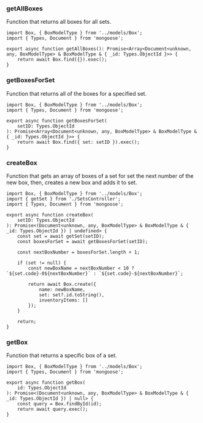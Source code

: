### getAllBoxes
Function that returns all boxes for all sets.
```tsx
import Box, { BoxModelType } from '../models/Box';
import { Types, Document } from 'mongoose';

export async function getAllBoxes(): Promise<Array<Document<unknown, any, BoxModelType> & BoxModelType & { _id: Types.ObjectId }>> {
    return await Box.find({}).exec();
}
```
### getBoxesForSet
Function that returns all of the boxes for a specified set. 
```tsx
import Box, { BoxModelType } from '../models/Box';
import { Types, Document } from 'mongoose';

export async function getBoxesForSet(
    setID: Types.ObjectId
): Promise<Array<Document<unknown, any, BoxModelType> & BoxModelType & { _id: Types.ObjectId }>> {
    return await Box.find({ set: setID }).exec();
}
```
### createBox
Function that gets an array of boxes of a set for set the next number of the new box, then, creates a new box and adds it to set.
```tsx
import Box, { BoxModelType } from '../models/Box';
import { getSet } from './SetsController';
import { Types, Document } from 'mongoose';

export async function createBox(
    setID: Types.ObjectId
): Promise<(Document<unknown, any, BoxModelType> & BoxModelType & { _id: Types.ObjectId }) | undefined> {
    const set = await getSet(setID);
    const boxesForSet = await getBoxesForSet(setID);

    const nextBoxNumber = boxesForSet.length + 1;

    if (set != null) {
        const newBoxName = nextBoxNumber < 10 ? `${set.code}-0${nextBoxNumber}` : `${set.code}-${nextBoxNumber}`;

        return await Box.create({
            name: newBoxName,
            set: set?.id.toString(),
            inventoryItems: []
        });
    }

    return;
}
```
### getBox
Function that returns a specific box of a set.
```tsx
import Box, { BoxModelType } from '../models/Box';
import { Types, Document } from 'mongoose';

export async function getBox(
    id: Types.ObjectId
): Promise<(Document<unknown, any, BoxModelType> & BoxModelType & { _id: Types.ObjectId }) | null> {
    const query = Box.findById(id);
    return await query.exec();
}
```